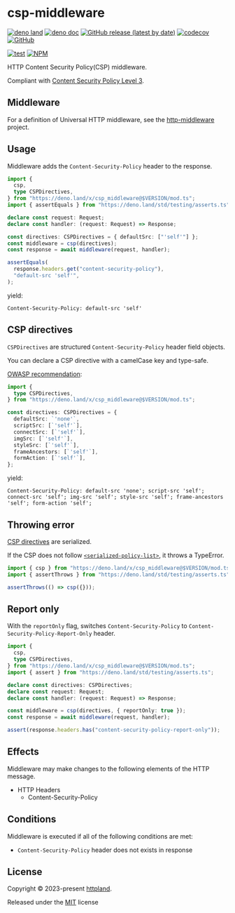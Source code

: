 # csp-middleware

[![deno land](http://img.shields.io/badge/available%20on-deno.land/x-lightgrey.svg?logo=deno)](https://deno.land/x/csp_middleware)
[![deno doc](https://doc.deno.land/badge.svg)](https://doc.deno.land/https/deno.land/x/csp_middleware/mod.ts)
[![GitHub release (latest by date)](https://img.shields.io/github/v/release/httpland/csp-middleware)](https://github.com/httpland/csp-middleware/releases)
[![codecov](https://codecov.io/github/httpland/csp-middleware/branch/main/graph/badge.svg?token=MNFZEQH8OK)](https://codecov.io/gh/httpland/csp-middleware)
[![GitHub](https://img.shields.io/github/license/httpland/csp-middleware)](https://github.com/httpland/csp-middleware/blob/main/LICENSE)

[![test](https://github.com/httpland/csp-middleware/actions/workflows/test.yaml/badge.svg)](https://github.com/httpland/csp-middleware/actions/workflows/test.yaml)
[![NPM](https://nodei.co/npm/@httpland/csp-middleware.png?mini=true)](https://nodei.co/npm/@httpland/csp-middleware/)

HTTP Content Security Policy(CSP) middleware.

Compliant with
[Content Security Policy Level 3](https://w3c.github.io/webappsec-csp/).

## Middleware

For a definition of Universal HTTP middleware, see the
[http-middleware](https://github.com/httpland/http-middleware) project.

## Usage

Middleware adds the `Content-Security-Policy` header to the response.

```ts
import {
  csp,
  type CSPDirectives,
} from "https://deno.land/x/csp_middleware@$VERSION/mod.ts";
import { assertEquals } from "https://deno.land/std/testing/asserts.ts";

declare const request: Request;
declare const handler: (request: Request) => Response;

const directives: CSPDirectives = { defaultSrc: ["'self'"] };
const middleware = csp(directives);
const response = await middleware(request, handler);

assertEquals(
  response.headers.get("content-security-policy"),
  "default-src 'self'",
);
```

yield:

```http
Content-Security-Policy: default-src 'self'
```

## CSP directives

`CSPDirectives` are structured `Content-Security-Policy` header field objects.

You can declare a CSP directive with a camelCase key and type-safe.

[OWASP recommendation](https://cheatsheetseries.owasp.org/cheatsheets/Content_Security_Policy_Cheat_Sheet.html#basic-csp-policy):

```ts
import {
  type CSPDirectives,
} from "https://deno.land/x/csp_middleware@$VERSION/mod.ts";

const directives: CSPDirectives = {
  defaultSrc: `'none'`,
  scriptSrc: [`'self'`],
  connectSrc: [`'self'`],
  imgSrc: [`'self'`],
  styleSrc: [`'self'`],
  frameAncestors: [`'self'`],
  formAction: [`'self'`],
};
```

yield:

```http
Content-Security-Policy: default-src 'none'; script-src 'self'; connect-src 'self'; img-src 'self'; style-src 'self'; frame-ancestors 'self'; form-action 'self';
```

## Throwing error

[CSP directives](#csp-directives) are serialized.

If the CSP does not follow
[`<serialized-policy-list>`](https://w3c.github.io/webappsec-csp/#grammardef-serialized-policy-list),
it throws a TypeError.

```ts
import { csp } from "https://deno.land/x/csp_middleware@$VERSION/mod.ts";
import { assertThrows } from "https://deno.land/std/testing/asserts.ts";

assertThrows(() => csp({}));
```

## Report only

With the `reportOnly` flag, switches `Content-Security-Policy` to
`Content-Security-Policy-Report-Only` header.

```ts
import {
  csp,
  type CSPDirectives,
} from "https://deno.land/x/csp_middleware@$VERSION/mod.ts";
import { assert } from "https://deno.land/std/testing/asserts.ts";

declare const directives: CSPDirectives;
declare const request: Request;
declare const handler: (request: Request) => Response;

const middleware = csp(directives, { reportOnly: true });
const response = await middleware(request, handler);

assert(response.headers.has("content-security-policy-report-only"));
```

## Effects

Middleware may make changes to the following elements of the HTTP message.

- HTTP Headers
  - Content-Security-Policy

## Conditions

Middleware is executed if all of the following conditions are met:

- `Content-Security-Policy` header does not exists in response

## License

Copyright © 2023-present [httpland](https://github.com/httpland).

Released under the [MIT](./LICENSE) license
